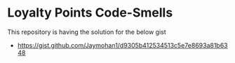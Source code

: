 # Loyalty Points Code-Smells

This repository is having the solution for the below gist

* https://gist.github.com/Jaymohan1/d9305b412534513c5e7e8693a81b6348
